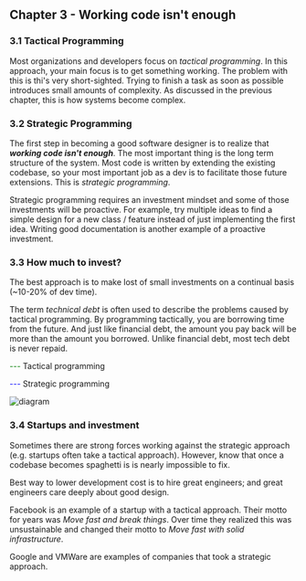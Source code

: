 ## Chapter 3 - Working code isn't enough

### 3.1 Tactical Programming
Most organizations and developers focus on *tactical programming*. In this approach, your main focus is to get something working. The problem with this is thi's very short-sighted. Trying to finish a task as soon as possible introduces small amounts of complexity. As discussed in the previous chapter, this is how systems become complex.

### 3.2 Strategic Programming
The first step in becoming a good software designer is to realize that ***working code isn't enough***. The most important thing is the long term structure of the system. Most code is written by extending the existing codebase, so your most important job as a dev is to facilitate those future extensions. This is *strategic programming*.

Strategic programming requires an investment mindset and some of those investments will be proactive. For example, try multiple ideas to find a simple design for a new class / feature instead of just implementing the first idea. Writing good documentation is another example of a proactive investment.

### 3.3 How much to invest?
The best approach is to make lost of small investments on a continual basis (~10-20% of dev time).

The term *technical debt* is often used to describe the problems caused by tactical programming. By programming tactically, you are borrowing time from the future. And just like financial debt, the amount you pay back will be more than the amount you borrowed. Unlike financial debt, most tech debt is never repaid.

<span style="color:green">---</span> Tactical programming

<span style="color:blue">---</span> Strategic programming

![diagram]("./assets/chapter3_diagram.png")

### 3.4 Startups and investment
Sometimes there are strong forces working against the strategic approach (e.g. startups often take a tactical approach). However, know that once a codebase becomes spaghetti is is nearly impossible to fix.

Best way to lower development cost is to hire great engineers; and great engineers care deeply about good design.

Facebook is an example of a startup with a tactical approach. Their motto for years was *Move fast and break things*. Over time they realized this was unsustainable and changed their motto to *Move fast with solid infrastructure*. 

Google and VMWare are examples of companies that took a strategic approach.
